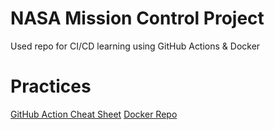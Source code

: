 # NASA Mission Control Project

Used repo for CI/CD learning using GitHub Actions & Docker 

# Practices
[GitHub Action Cheat Sheet](https://github.com/vaibhava17/nasa-project/blob/master/.github/workflows/node.yml)
[Docker Repo](https://hub.docker.com/repository/docker/vaibhava17/nasa-project)

